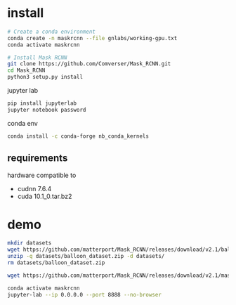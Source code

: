 # install
```bash
# Create a conda environment
conda create -n maskrcnn --file gnlabs/working-gpu.txt
conda activate maskrcnn

# Install Mask RCNN
git clone https://github.com/Comverser/Mask_RCNN.git
cd Mask_RCNN
python3 setup.py install
```
jupyter lab 
```bash
pip install jupyterlab
jupyter notebook password
```

conda env
```bash
conda install -c conda-forge nb_conda_kernels
```

## requirements
hardware compatible to 
- cudnn 7.6.4
- cuda 10.1_0.tar.bz2

# demo
```bash
mkdir datasets
wget https://github.com/matterport/Mask_RCNN/releases/download/v2.1/balloon_dataset.zip -P datasets/
unzip -q datasets/balloon_dataset.zip -d datasets/
rm datasets/balloon_dataset.zip
```
```bash
wget https://github.com/matterport/Mask_RCNN/releases/download/v2.1/mask_rcnn_balloon.h5
```
```bash
conda activate maskrcnn
jupyter-lab --ip 0.0.0.0 --port 8888 --no-browser
```
